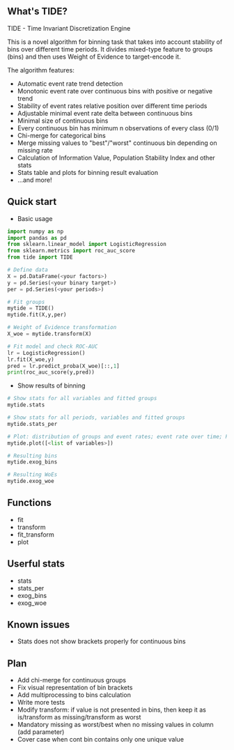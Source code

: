 ## What's TIDE?

TIDE - Time Invariant Discretization Engine

This is a novel algorithm for binning task that takes into account stability of bins over different time periods.
It divides mixed-type feature to groups (bins) and then uses Weight of Evidence to target-encode it.

The algorithm features:
- Automatic event rate trend detection
- Monotonic event rate over continuous bins with positive or negative trend
- Stability of event rates relative position over different time periods
- Adjustable minimal event rate delta between continuous bins 
- Minimal size of continuous bins
- Every continuous bin has minimum n observations of every class (0/1)
- Chi-merge for categorical bins
- Merge missing values to "best"/"worst" continuous bin depending on missing rate
- Calculation of Information Value, Population Stability Index and other stats
- Stats table and plots for binning result evaluation
- ...and more!

## Quick start
- Basic usage
```Python
import numpy as np
import pandas as pd
from sklearn.linear_model import LogisticRegression
from sklearn.metrics import roc_auc_score
from tide import TIDE

# Define data
X = pd.DataFrame(<your factors>)
y = pd.Series(<your binary target>)
per = pd.Series(<your periods>)

# Fit groups
mytide = TIDE()
mytide.fit(X,y,per)

# Weight of Evidence transformation
X_woe = mytide.transform(X)

# Fit model and check ROC-AUC
lr = LogisticRegression()
lr.fit(X_woe,y)
pred = lr.predict_proba(X_woe)[::,1]
print(roc_auc_score(y,pred))
```
- Show results of binning
```Python
# Show stats for all variables and fitted groups
mytide.stats

# Show stats for all periods, variables and fitted groups 
mytide.stats_per

# Plot: distribution of groups and event rates; event rate over time; PSI over time
mytide.plot([<list of variables>])

# Resulting bins
mytide.exog_bins

# Resulting WoEs
mytide.exog_woe
```
## Functions
- fit
- transform
- fit_transform
- plot

## Userful stats
- stats
- stats_per
- exog_bins
- exog_woe

## Known issues
- Stats does not show brackets properly for continuous bins

## Plan
- Add chi-merge for continuous groups
- Fix visual representation of bin brackets
- Add multiprocessing to bins calculation
- Write more tests
- Modify transform: if value is not presented in bins, then keep it as is/transform as missing/transform as worst
- Mandatory missing as worst/best when no missing values in column (add parameter)
- Cover case when cont bin contains only one unique value